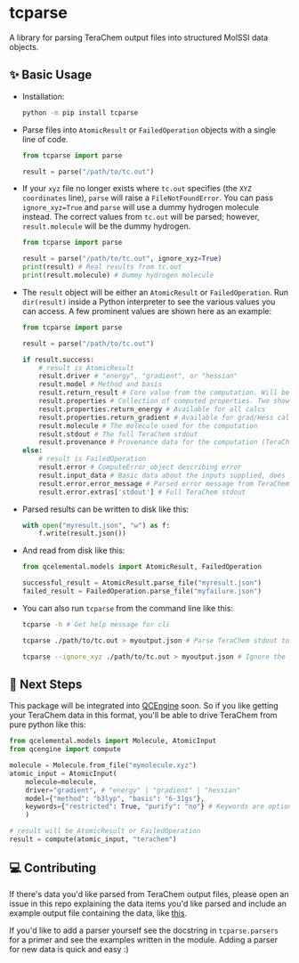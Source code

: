 # tcparse

A library for parsing TeraChem output files into structured MolSSI data objects.

## ✨ Basic Usage

- Installation:

  ```sh
  python -m pip install tcparse
  ```

- Parse files into `AtomicResult` or `FailedOperation` objects with a single line of code.

  ```python
  from tcparse import parse

  result = parse("/path/to/tc.out")
  ```

- If your `xyz` file no longer exists where `tc.out` specifies (the `XYZ coordinates` line), `parse` will raise a `FileNotFoundError`. You can pass `ignore_xyz=True` and `parse` will use a dummy hydrogen molecule instead. The correct values from `tc.out` will be parsed; however, `result.molecule` will be the dummy hydrogen.

  ```python
  from tcparse import parse

  result = parse("/path/to/tc.out", ignore_xyz=True)
  print(result) # Real results from tc.out
  print(result.molecule) # Dummy hydrogen molecule
  ```

- The `result` object will be either an `AtomicResult` or `FailedOperation`. Run `dir(result)` inside a Python interpreter to see the various values you can access. A few prominent values are shown here as an example:

  ```python
  from tcparse import parse

  result = parse("/path/to/tc.out")

  if result.success:
      # result is AtomicResult
      result.driver # "energy", "gradient", or "hessian"
      result.model # Method and basis
      result.return_result # Core value from the computation. Will be either energy or grad/Hess matrix
      result.properties # Collection of computed properties. Two shown below.
      result.properties.return_energy # Available for all calcs
      result.properties.return_gradient # Available for grad/Hess calcs
      result.molecule # The molecule used for the computation
      result.stdout # The full TeraChem stdout
      result.provenance # Provenance data for the computation (TeraChem version)
  else:
      # result is FailedOperation
      result.error # ComputeError object describing error
      result.input_data # Basic data about the inputs supplied, does NOT include keywords
      result.error.error_message # Parsed error message from TeraChem stdout
      result.error.extras['stdout'] # Full TeraChem stdout
  ```

- Parsed results can be written to disk like this:

  ```py
  with open("myresult.json", "w") as f:
      f.write(result.json())
  ```

- And read from disk like this:

  ```py
  from qcelemental.models import AtomicResult, FailedOperation

  successful_result = AtomicResult.parse_file("myresult.json")
  failed_result = FailedOperation.parse_file("myfailure.json")
  ```

- You can also run `tcparse` from the command line like this:

  ```sh
  tcparse -h # Get help message for cli

  tcparse ./path/to/tc.out > myoutput.json # Parse TeraChem stdout to json

  tcparse --ignore_xyz ./path/to/tc.out > myoutput.json # Ignore the XYZ file in the TeraChem stdout. Helpful in case the XYZ file is not longer available in the location specified in the file.
  ```

## 🤩 Next Steps

This package will be integrated into [QCEngine](https://github.com/MolSSI/QCEngine) soon. So if you like getting your TeraChem data in this format, you'll be able to drive TeraChem from pure python like this:

```python
from qcelemental.models import Molecule, AtomicInput
from qcengine import compute

molecule = Molecule.from_file("mymolecule.xyz")
atomic_input = AtomicInput(
    molecule=molecule,
    driver="gradient", # "energy" | "gradient" | "hessian"
    model={"method": "b3lyp", "basis": "6-31gs"},
    keywords={"restricted": True, "purify": "no"} # Keywords are optional
    )

# result will be AtomicResult or FailedOperation
result = compute(atomic_input, "terachem")
```

## 💻 Contributing

If there's data you'd like parsed from TeraChem output files, please open an issue in this repo explaining the data items you'd like parsed and include an example output file containing the data, like [this](https://github.com/mtzgroup/tcparse/issues/2).

If you'd like to add a parser yourself see the docstring in `tcparse.parsers` for a primer and see the examples written in the module. Adding a parser for new data is quick and easy :)
